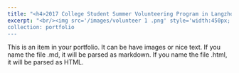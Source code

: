 ```yaml
---
title: "<h4>2017 College Student Summer Volunteering Program in Langzhong</h4>"
excerpt: "<br/><img src='/images/volunteer 1 .png' style='width:450px;'>
collection: portfolio
---
```

This is an item in your portfolio. It can be have images or nice text. If you name the file .md, it will be parsed as markdown. If you name the file .html, it will be parsed as HTML. 
